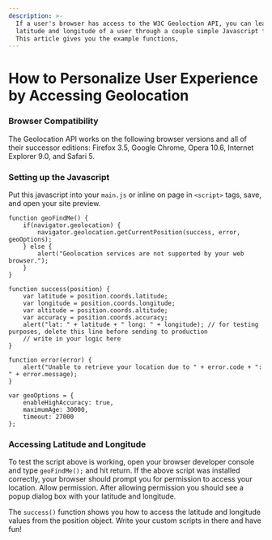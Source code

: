 ```yaml
---
description: >-
  If a user's browser has access to the W3C Geoloction API, you can learn the
  latitude and longitude of a user through a couple simple Javascript function.
  This article gives you the example functions,
---
```


# How to Personalize User Experience by Accessing Geolocation

### Browser Compatibility

The Geolocation API works on the following browser versions and all of their successor editions: Firefox 3.5, Google Chrome, Opera 10.6, Internet Explorer 9.0, and Safari 5.

### Setting up the Javascript

Put this javascript into your `main.js` or inline on page in `<script>` tags, save, and open your site preview.

```text
function geoFindMe() {
    if(navigator.geolocation) {
        navigator.geolocation.getCurrentPosition(success, error, geoOptions);
    } else {
        alert("Geolocation services are not supported by your web browser.");
    }
}

function success(position) {
    var latitude = position.coords.latitude;
    var longitude = position.coords.longitude;
    var altitude = position.coords.altitude;
    var accuracy = position.coords.accuracy;
    alert("lat: " + latitude + " long: " + longitude); // for testing purposes, delete this line before sending to production
    // write in your logic here
}

function error(error) {
    alert("Unable to retrieve your location due to " + error.code + ": " + error.message);
}

var geoOptions = {
    enableHighAccuracy: true,
    maximumAge: 30000,
    timeout: 27000
};
```

### Accessing Latitude and Longitude

To test the script above is working, open your browser developer console and type `geoFindMe();` and hit return. If the above script was installed correctly, your browser should prompt you for permission to access your location. Allow permission. After allowing permission you should see a popup dialog box with your latitude and longitude.

The `success()` function shows you how to access the latitude and longitude values from the position object. Write your custom scripts in there and have fun!

